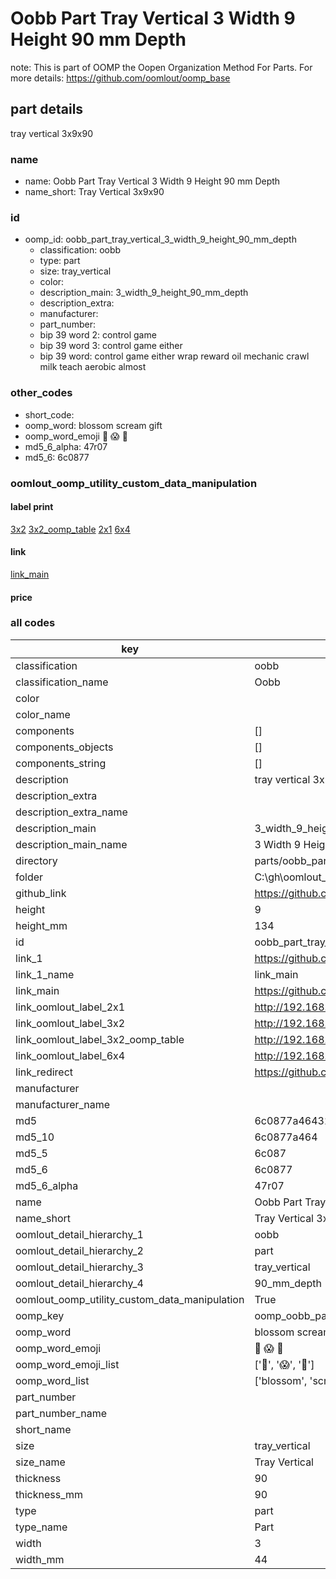 # Oobb Part Tray Vertical 3 Width 9 Height 90 mm Depth  

note: This is part of OOMP the Oopen Organization Method For Parts. For more details: https://github.com/oomlout/oomp_base

##  part details
  



tray vertical 3x9x90



### name
* name: Oobb Part Tray Vertical 3 Width 9 Height 90 mm Depth
* name_short: Tray Vertical 3x9x90 
### id
* oomp_id: oobb_part_tray_vertical_3_width_9_height_90_mm_depth
  * classification: oobb
  * type: part
  * size: tray_vertical
  * color: 
  * description_main: 3_width_9_height_90_mm_depth
  * description_extra: 
  * manufacturer: 
  * part_number: 
  * bip 39 word 2: control game
  * bip 39 word 3: control game either
  * bip 39 word: control game either wrap reward oil mechanic crawl milk teach aerobic almost

### other_codes
* short_code: 
* oomp_word: blossom scream gift
* oomp_word_emoji :blossom: :scream: :gift:
* md5_6_alpha: 47r07
* md5_6: 6c0877






### oomlout_oomp_utility_custom_data_manipulation
#### label print
[3x2](http://192.168.1.245:1112/?label=oomp%2047r07)
[3x2_oomp_table](http://192.168.1.108:1112/?label=oomp%2047r07)
[2x1](http://192.168.1.242:1112/?label=oomp%2047r07)
[6x4](http://192.168.1.55:1112/?label=oomp%2047r07)    

#### link

[link_main](https://github.com/oomlout/oomlout_oobb_version_4_generated_parts/tree/main/navigation_oomp/oobb/part/tray_vertical/3_width_9_height_90_mm_depth/part)                              

#### price







### all codes 
| key | value |  
| --- | --- |  
| classification | oobb |  
| classification_name | Oobb |  
| color |  |  
| color_name |  |  
| components | [] |  
| components_objects | [] |  
| components_string | [] |  
| description | tray vertical 3x9x90 |  
| description_extra |  |  
| description_extra_name |  |  
| description_main | 3_width_9_height_90_mm_depth |  
| description_main_name | 3 Width 9 Height 90 mm Depth |  
| directory | parts/oobb_part_tray_vertical_3_width_9_height_90_mm_depth |  
| folder | C:\gh\oomlout_oobb_version_4_generated_parts\parts\oobb_part_tray_vertical_3_width_9_height_90_mm_depth |  
| github_link | https://github.com/oomlout/oomlout_oomp_part_src/tree/main/parts/oobb_part_tray_vertical_3_width_9_height_90_mm_depth |  
| height | 9 |  
| height_mm | 134 |  
| id | oobb_part_tray_vertical_3_width_9_height_90_mm_depth |  
| link_1 | https://github.com/oomlout/oomlout_oobb_version_4_generated_parts/tree/main/navigation_oomp/oobb/part/tray_vertical/3_width_9_height_90_mm_depth/part |  
| link_1_name | link_main |  
| link_main | https://github.com/oomlout/oomlout_oobb_version_4_generated_parts/tree/main/navigation_oomp/oobb/part/tray_vertical/3_width_9_height_90_mm_depth/part |  
| link_oomlout_label_2x1 | http://192.168.1.242:1112/?label=oomp%2047r07 |  
| link_oomlout_label_3x2 | http://192.168.1.245:1112/?label=oomp%2047r07 |  
| link_oomlout_label_3x2_oomp_table | http://192.168.1.108:1112/?label=oomp%2047r07 |  
| link_oomlout_label_6x4 | http://192.168.1.55:1112/?label=oomp%2047r07 |  
| link_redirect | https://github.com/oomlout/oomlout_oobb_version_4_generated_parts/tree/main/parts/oobb_tray_vertical_03_09_90 |  
| manufacturer |  |  
| manufacturer_name |  |  
| md5 | 6c0877a46432b146675c5fe08e17c97b |  
| md5_10 | 6c0877a464 |  
| md5_5 | 6c087 |  
| md5_6 | 6c0877 |  
| md5_6_alpha | 47r07 |  
| name | Oobb Part Tray Vertical 3 Width 9 Height 90 mm Depth |  
| name_short | Tray Vertical 3x9x90  |  
| oomlout_detail_hierarchy_1 | oobb |  
| oomlout_detail_hierarchy_2 | part |  
| oomlout_detail_hierarchy_3 | tray_vertical |  
| oomlout_detail_hierarchy_4 | 90_mm_depth |  
| oomlout_oomp_utility_custom_data_manipulation | True |  
| oomp_key | oomp_oobb_part_tray_vertical_3_width_9_height_90_mm_depth |  
| oomp_word | blossom scream gift |  
| oomp_word_emoji | :blossom: :scream: :gift: |  
| oomp_word_emoji_list | [':blossom:', ':scream:', ':gift:'] |  
| oomp_word_list | ['blossom', 'scream', 'gift'] |  
| part_number |  |  
| part_number_name |  |  
| short_name |  |  
| size | tray_vertical |  
| size_name | Tray Vertical |  
| thickness | 90 |  
| thickness_mm | 90 |  
| type | part |  
| type_name | Part |  
| width | 3 |  
| width_mm | 44 |  
